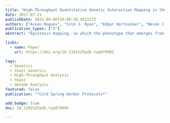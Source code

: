 ```yaml
---
title: "High-Throughput Quantitative Genetic Interaction Mapping in the Fission Yeast Schizosaccharomyces pombe"
date: 2017-07-21
publishDate: 2022-09-06T20:00:28.452227Z
authors: ["Assen Roguev", "Colm J. Ryan", "Edgar Hartsuiker", "Nevan J Krogan"]
publication_types: ["2"]
abstract: "Epistasis mapping, in which the phenotype that emerges from combining pairs of mutations is measured quantitatively, is a powerful tool for unbiased study of gene function. When performed at a large scale, this approach has been used to assign function to previously uncharacterized genes, define functional modules and pathways, and study their cross talk. These experiments rely heavily on methods for rapid sampling of binary combinations of mutant alleles by systematic generation of a series of double mutants. Epistasis mapping technologies now exist in various model systems. Here we provide an overview of different epistasis mapping technologies, including the pombe epistasis mapper (PEM) system designed for the collection of quantitative genetic interaction data in fission yeast *Schizosaccharomyces pombe*. Comprising a series of high-throughput selection steps for generation and characterization of double mutants, the PEM system has provided insight into a wide range of biological processes as well as facilitated evolutionary analysis of genetic interactomes across different species."

links:
  - name: Paper
    url: https://doi.org/10.1101%2Fpdb.top079905

tags:
  - Genetics
  - Yeast Genetics
  - High-Throughput Analysis
  - Yeast
  - Genome Analysis
featured: false
publication: "*Cold Spring Harbor Protocols*"

add_badge: true
doi: 10.1101%2Fpdb.top079905

---
```


